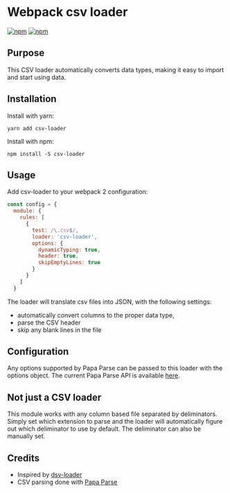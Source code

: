 # Webpack csv loader

[![npm][npm-v]][npm-url]
[![npm][npm-d]][npm-url]


## Purpose
This CSV loader automatically converts data types, making it easy to import and start using data.

## Installation

Install with yarn:

```
yarn add csv-loader
```

Install with npm:

```
npm install -S csv-loader
```

## Usage

Add csv-loader to your webpack 2 configuration:

``` javascript
const config = {
  module: {
    rules: [
      {
        test: /\.csv$/,
        loader: 'csv-loader',
        options: {
          dynamicTyping: true,
          header: true,
          skipEmptyLines: true
        }
      }
    ]
  }
```

The loader will translate csv files into JSON, with the following settings:
* automatically convert columns to the proper data type,
* parse the CSV header
* skip any blank lines in the file

## Configuration

Any options supported by Papa Parse can be passed to this loader with the options object. The current Papa Parse API is available
[here](http://papaparse.com/docs#config).



## Not just a CSV loader
This module works with any column based file separated by deliminators. Simply set which extension to parse and the
loader will automatically figure out which deliminator to use by default. The deliminator can also be manually set.

## Credits

* Inspired by [dsv-loader](https://github.com/wbkd/dsv-loader)
* CSV parsing done with [Papa Parse](http://papaparse.com/)

[npm-v]: https://img.shields.io/npm/v/csv-loader.svg
[npm-d]: https://img.shields.io/npm/dt/csv-loader.svg
[npm-url]: https://npmjs.com/package/csv-loader